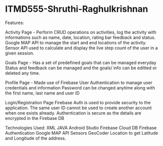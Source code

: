 # ITMD555-Shruthi-Raghulkrishnan

Features:

Activity Page - 
Perform CRUD operations on activities, log the activity with informations such as name, date, location, rating bar feedback and status.
Google MAP API to manage the start and end locations of the activity.
Sensor API used to calculate and display the live step count of the user in a given session.

Goals Page - 
Has a set of predefined goals that can be managed everyday
Status and feedback can be managed and the goals/ info can be editted or deleted any time.

Profile Page -
Made use of Firebase User Authentication to manage user credentials and information
Password can be changed anytime along with the first name, last name and user ID

Login/Registration Page
Firebase Auth is used to provide security to the application.
The same user ID cannot be used to create another account when one exists already.
Authentication is secure as the details are encrypted in the Firebase DB

Technologies Used:
XML
JAVA
Android Studio
Firebase Cloud DB
Firebase Authentication
Google MAP API
Sensors
GeoCoder Location to get Latitude and Longitude of the address.
